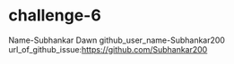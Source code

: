 # challenge-6
Name-Subhankar Dawn
github_user_name-Subhankar200
url_of_github_issue:https://github.com/Subhankar200
